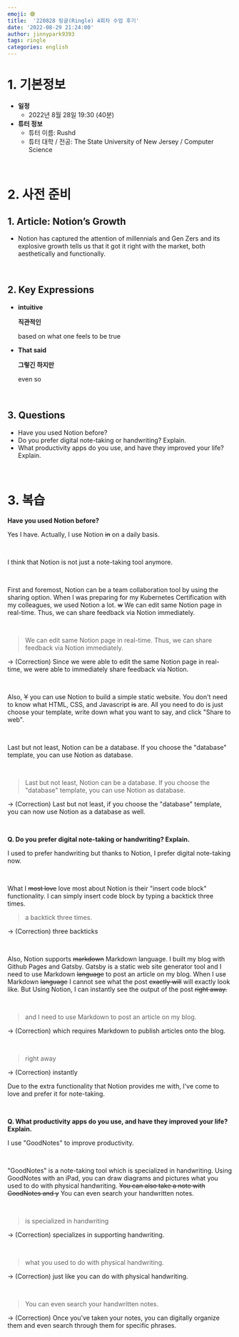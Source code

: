 ```yaml
---
emoji: 🟣
title:  '220828 링글(Ringle) 4회차 수업 후기'
date: '2022-08-29 21:24:00'
author: jinnypark9393
tags: ringle
categories: english
---
```


# 1. 기본정보

- **일정**
    - 2022년 8월 28일 19:30 (40분)
- **튜터 정보**
    - 튜터 이름: Rushd
    - 튜터 대학 / 전공: The State University of New Jersey / Computer Science

<br/>

# 2. 사전 준비

## 1. Article:  ****Notion’s Growth****

- Notion has captured the attention of millennials and Gen Zers and its explosive growth tells us that it got it right with the market, both aesthetically and functionally.

<br/>

## 2. Key Expressions

- **intuitive**
    
    **직관적인**
    
    based on what one feels to be true
    
- **That said**
    
    **그렇긴 하지만**
    
    even so
    
<br/>

## 3. Questions

- Have you used Notion before?
- Do you prefer digital note-taking or handwriting? Explain.
- What productivity apps do you use, and have they improved your life? Explain.

<br/>

# 3. 복습

**Have you used Notion before?**

Yes I have. Actually, I use Notion ~~in~~ on a daily basis.

<br/>

I think that Notion is not just a note-taking tool anymore.

<br/>

First and foremost, Notion can be a team collaboration tool by using the sharing option. When I was preparing for my  Kubernetes Certification with my colleagues, we used Notion a lot. ~~w~~ We can edit same Notion page in real-time. Thus, we can share feedback via Notion immediately.

<br/>

> We can edit same Notion page in real-time. Thus, we can share feedback via Notion immediately.

→ (Correction) Since we were able to edit the same Notion page in real-time, we were able to immediately share feedback via Notion.
> 

<br/>

Also, ~~Y~~ you can use Notion to build a  simple static website. You don't need to know what HTML, CSS, and Javascript ~~is~~ are. All you need to do is just choose your template, write down what you want to say, and click "Share to web".

<br/>

Last but not least, Notion can be a database. If you choose the  "database" template, you can use Notion as database.

<br/>

> Last but not least, Notion can be a database. If you choose the "database" template, you can use Notion as database. 

→ (Correction) Last but not least, if you choose the "database" template, you can now use Notion as a database as well.
> 

<br/>

**Q. Do you prefer digital note-taking or handwriting? Explain.**

I used to prefer handwriting but thanks to Notion, I prefer digital note-taking now.

<br/>

What I ~~most love~~ love most  about Notion is their  "insert code block" functionality. I can simply insert code block by typing a backtick three times.

> a backtick three times.

→ (Correction) three backticks
> 

<br/>

Also, Notion supports ~~markdown~~ Markdown language. I built my blog with Github Pages and Gatsby. Gatsby is a static web site generator tool and I need to use Markdown ~~language~~   to post an article on my blog. When I use Markdown ~~language~~    I cannot see what the post ~~exactly will~~ will exactly look like. But Using Notion, I can instantly  see the output of the post ~~right away.~~

<br/>

> and I need to use Markdown  to post an article on my blog.

→ (Correction) which requires Markdown to publish articles onto the blog.
> 

<br/>

> right away 

→ (Correction) instantly
> 

Due to the extra functionality that Notion provides me with, I've come to love and prefer it for note-taking.

<br/>

**Q. What productivity apps do you use, and have they improved your life? Explain.**

I use "GoodNotes" to improve productivity.

<br/>

"GoodNotes" is a note-taking tool which is specialized in handwriting. Using GoodNotes with an iPad, you can draw diagrams and pictures what you used to do with physical handwriting. ~~You can also take a note with GoodNotes and y~~  You can even search your handwritten notes.

<br/>

> is specialized in handwriting

→ (Correction) specializes in supporting handwriting.
> 

<br/>

> what you used to do with physical handwriting.

→ (Correction) just like you can do with physical handwriting.
> 

<br/>

> You can even search your handwritten notes.

→ (Correction) Once you've taken your notes, you can digitally organize them and even search through them for specific phrases.
>

<br/>